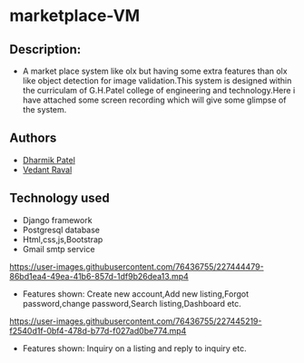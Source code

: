# marketplace-VM

## Description:
- A market place system like olx but having some extra features than olx like object detection for image validation.This system is designed within the curriculam of G.H.Patel college of engineering and technology.Here i have attached some screen recording which will give some glimpse of the system.

## Authors
- [Dharmik Patel](https://github.com/Dharmik3)
- [Vedant Raval](https://github.com/vedantraval2310)  


## Technology used
- Django framework
- Postgresql database
- Html,css,js,Bootstrap
- Gmail smtp service

https://user-images.githubusercontent.com/76436755/227444479-86bd1ea4-49ea-41b6-857d-1df9b26dea13.mp4
- Features shown: Create new account,Add new listing,Forgot password,change password,Search listing,Dashboard etc.

https://user-images.githubusercontent.com/76436755/227445219-f2540d1f-0bf4-478d-b77d-f027ad0be774.mp4
- Features shown: Inquiry on a listing and reply to inquiry etc.
